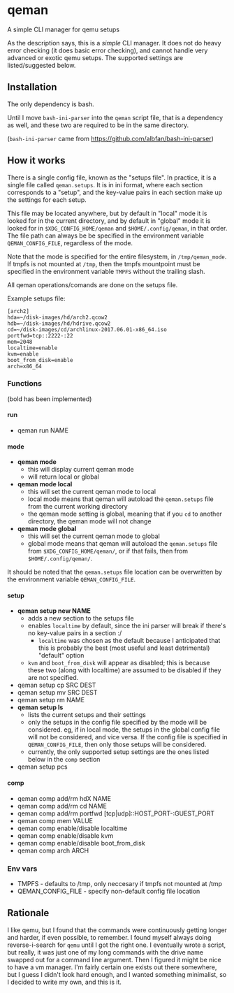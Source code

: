 # qeman

A simple CLI manager for qemu setups

As the description says, this is a _simple_ CLI manager.
It does not do heavy error checking (it does basic error checking),
and cannot handle very advanced or exotic qemu setups. The supported
settings are listed/suggested below.

## Installation

The only dependency is bash.

Until I move `bash-ini-parser` into the `qeman` script file, that
is a dependency as well, and these two are required to be in the
same directory.

(`bash-ini-parser` came from <https://github.com/albfan/bash-ini-parser>)

## How it works

There is a single config file, known as the "setups file".
In practice, it is a single file called `qeman.setups`. It is in ini
format, where each section corresponds to a "setup", and the key-value
pairs in each section make up the settings for each setup. 

This file may be located anywhere, but by default in "local" mode
it is looked for in the current directory, and by default in "global"
mode it is looked for in `$XDG_CONFIG_HOME/qeman` and
`$HOME/.config/qeman`, in that order. The file path can always be
be specified in the environment variable `QEMAN_CONFIG_FILE`,
regardless of the mode.

Note that the mode is specified for the entire filesystem,
in `/tmp/qeman_mode`. If tmpfs is not mounted at `/tmp`, then the
tmpfs mountpoint must be specified in the environment variable
`TMPFS` without the trailing slash.

All qeman operations/comands are done on the setups file.

Example setups file:
```
[arch2]
hda=~/disk-images/hd/arch2.qcow2
hdb=~/disk-images/hd/hdrive.qcow2
cd=~/disk-images/cd/archlinux-2017.06.01-x86_64.iso
portfwd=tcp::2222-:22
mem=2048
localtime=enable
kvm=enable
boot_from_disk=enable
arch=x86_64
```

### Functions

(bold has been implemented)

#### run

- qeman run NAME

#### mode

- **qeman mode**
  - this will display current qeman mode
  - will return local or global
- **qeman mode local**
  - this will set the current qeman mode to local
  - local mode means that qeman will autoload the `qeman.setups` file from the current working directory
  - the qeman mode setting is global, meaning that if you `cd` to another directory, the qeman mode will not change
- **qeman mode global**
  - this will set the current qeman mode to global
  - global mode means that qeman will autoload the `qeman.setups` file from `$XDG_CONFIG_HOME/qeman/`, or if that fails, then from `$HOME/.config/qeman/`.

It should be noted that the `qeman.setups` file location can be overwritten by the environment variable `QEMAN_CONFIG_FILE`.

#### setup

- **qeman setup new NAME**
  - adds a new section to the setups file
  - enables `localtime` by default, since the ini parser will break if there's no key-value pairs in a section :/
    - `localtime` was chosen as the default because I anticipated that this is probably the best (most useful and least detrimental) "default" option
  - `kvm` and `boot_from_disk` will appear as disabled; this is because these two (along with localtime) are assumed to be disabled if they are not specified.
- qeman setup cp SRC DEST
- qeman setup mv SRC DEST
- qeman setup rm NAME
- **qeman setup ls**
  - lists the current setups and their settings
  - only the setups in the config file specified by the mode will be considered. eg, if in local mode, the setups in the global config file will not be considered, and vice versa. If the config file is specified in `QEMAN_CONFIG_FILE`, then only those setups will be considered.
  - currently, the only supported setup settings are the ones listed below in the `comp` section
- qeman setup pcs

#### comp

- qeman comp add/rm hdX NAME
- qeman comp add/rm cd NAME
- qeman comp add/rm portfwd [tcp|udp]::HOST_PORT-:GUEST_PORT
- qeman comp mem VALUE
- qeman comp enable/disable localtime
- qeman comp enable/disable kvm
- qeman comp enable/disable boot_from_disk
- qeman comp arch ARCH

### Env vars

- TMPFS - defaults to /tmp, only neccesary if tmpfs not mounted at /tmp
- QEMAN_CONFIG_FILE - specify non-default config file location


## Rationale

I like qemu, but I found that the commands were continuously
getting longer and harder, if even possible, to remember.
I found myself always doing reverse-i-search for `qemu` until I
got the right one. I eventually wrote a script, but really, it
was just one of my long commands with the drive name swapped out
for a command line argument. Then I figured it might be nice to have
a vm manager. I'm fairly certain one exists out there somewhere, but
I guess I didn't look hard enough, and I wanted something minimalist,
so I decided to write my own, and this is it.
